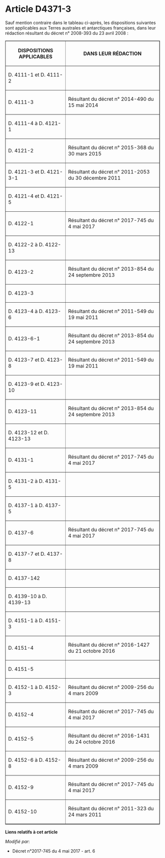 # Article D4371-3

Sauf mention contraire dans le tableau ci-après, les dispositions suivantes sont applicables aux Terres australes et
antarctiques françaises, dans leur rédaction résultant du décret n° 2008-393 du 23 avril 2008 :

<table border="1">
    <tbody>
      <tr>
        <th>

DISPOSITIONS APPLICABLES</th>
        <th>

DANS LEUR RÉDACTION</th>
      </tr>
      <tr>
        <td align="left">

D. 4111-1 et D. 4111-2</td>
        <td align="left">
      </td></tr>
      <tr>
        <td align="left">

D. 4111-3</td>
        <td align="left">

Résultant du décret n° 2014-490 du 15 mai 2014 </td>
      </tr>
      <tr>
        <td align="left">

D. 4111-4 à D. 4121-1</td>
        <td align="left">
      </td></tr>
      <tr>
        <td align="left">

D. 4121-2</td>
        <td align="left">

Résultant du décret n° 2015-368 du 30 mars 2015 </td>
      </tr>
      <tr>
        <td align="left">

D. 4121-3 et D. 4121-3-1</td>
        <td align="left">

Résultant du décret n° 2011-2053 du 30 décembre 2011 </td>
      </tr>
      <tr>
        <td align="left">

D. 4121-4 et D. 4121-5</td>
        <td align="left">
      </td></tr>
      <tr>
        <td align="left">

D. 4122-1</td>
        <td align="left">

Résultant du décret n° 2017-745 du 4 mai 2017 </td>
      </tr>
      <tr>
        <td align="left">

D. 4122-2 à D. 4122-13</td>
        <td align="left">
      </td></tr>
      <tr>
        <td align="left">

D. 4123-2</td>
        <td align="left">

Résultant du décret n° 2013-854 du 24 septembre 2013 </td>
      </tr>
      <tr>
        <td align="left">

D. 4123-3</td>
        <td align="left">
      </td></tr>
      <tr>
        <td align="left">

D. 4123-4 à D. 4123-6</td>
        <td align="left">

Résultant du décret n° 2011-549 du 19 mai 2011 </td>
      </tr>
      <tr>
        <td align="left">

D. 4123-6-1</td>
        <td align="left">

Résultant du décret n° 2013-854 du 24 septembre 2013 </td>
      </tr>
      <tr>
        <td align="left">

D. 4123-7 et D. 4123-8</td>
        <td align="left">

Résultant du décret n° 2011-549 du 19 mai 2011 </td>
      </tr>
      <tr>
        <td align="left">

D. 4123-9 et D. 4123-10</td>
        <td align="left">
      </td></tr>
      <tr>
        <td align="left">

D. 4123-11</td>
        <td align="left">

Résultant du décret n° 2013-854 du 24 septembre 2013 </td>
      </tr>
      <tr>
        <td align="left">

D. 4123-12 et D. 4123-13</td>
        <td align="left">
      </td></tr>
      <tr>
        <td align="left">

D. 4131-1</td>
        <td align="left">

Résultant du décret n° 2017-745 du 4 mai 2017 </td>
      </tr>
      <tr>
        <td align="left">

D. 4131-2 à D. 4131-5</td>
        <td align="left">
      </td></tr>
      <tr>
        <td align="left">

D. 4137-1 à D. 4137-5</td>
        <td align="left">
      </td></tr>
      <tr>
        <td align="left">

D. 4137-6</td>
        <td align="left">

Résultant du décret n° 2017-745 du 4 mai 2017 </td>
      </tr>
      <tr>
        <td align="left">

D. 4137-7 et D. 4137-8</td>
        <td align="left">
      </td></tr>
      <tr>
        <td align="left">

D. 4137-142</td>
        <td align="left">
      </td></tr>
      <tr>
        <td align="left">

D. 4139-10 à D. 4139-13</td>
        <td align="left">
      </td></tr>
      <tr>
        <td align="left">

D. 4151-1 à D. 4151-3</td>
        <td align="left">
      </td></tr>
      <tr>
        <td align="left">

D. 4151-4</td>
        <td align="left">

Résultant du décret n° 2016-1427 du 21 octobre 2016 </td>
      </tr>
      <tr>
        <td align="left">

D. 4151-5</td>
        <td align="left">
      </td></tr>
      <tr>
        <td align="left">

D. 4152-1 à D. 4152-3</td>
        <td align="left">

Résultant du décret n° 2009-256 du 4 mars 2009 </td>
      </tr>
      <tr>
        <td align="left">

D. 4152-4</td>
        <td align="left">

Résultant du décret n° 2017-745 du 4 mai 2017 </td>
      </tr>
      <tr>
        <td align="left">

D. 4152-5</td>
        <td align="left">

Résultant du décret n° 2016-1431 du 24 octobre 2016 </td>
      </tr>
      <tr>
        <td align="left">

D. 4152-6 à D. 4152-8</td>
        <td align="left">

Résultant du décret n° 2009-256 du 4 mars 2009 </td>
      </tr>
      <tr>
        <td align="left">

D. 4152-9</td>
        <td align="left">

Résultant du décret n° 2017-745 du 4 mai 2017 </td>
      </tr>
      <tr>
        <td align="left">

D. 4152-10</td>
        <td align="left">

Résultant du décret n° 2011-323 du 24 mars 2011 

</td>
      </tr>
    </tbody>
  </table>

**Liens relatifs à cet article**

_Modifié par_:

  - Décret n°2017-745 du 4 mai 2017 - art. 6
